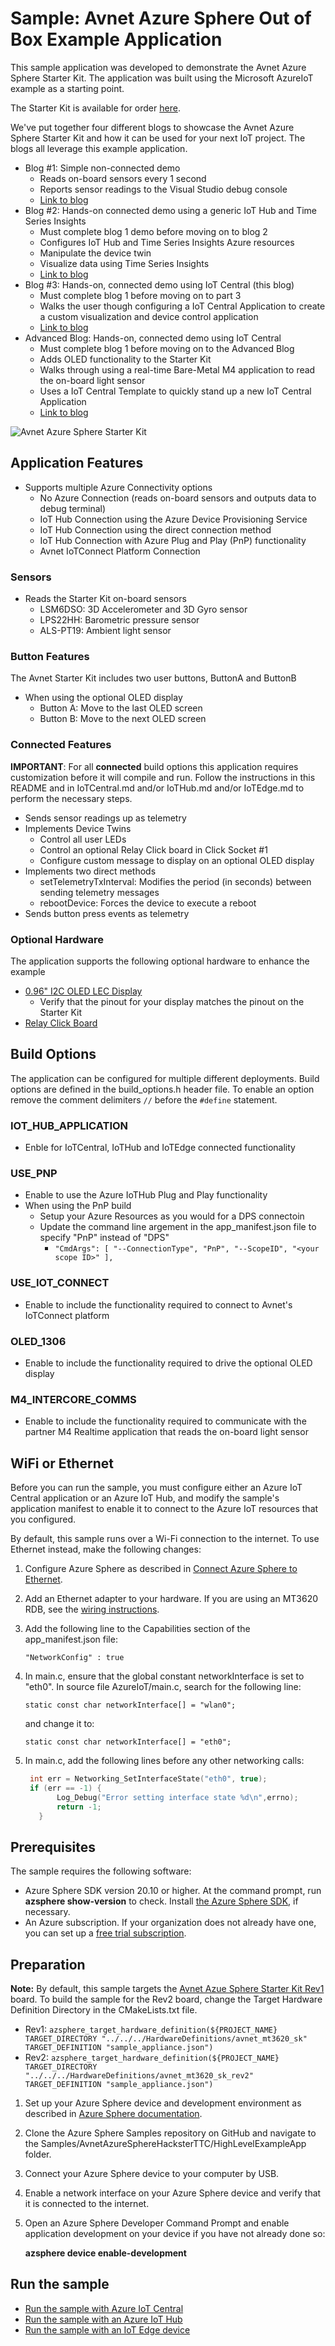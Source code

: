 # Sample: Avnet Azure Sphere Out of Box Example Application

This sample application was developed to demonstrate the Avnet Azure Sphere Starter Kit.  The application was built using the Microsoft AzureIoT example as a starting point.

The Starter Kit is available for order [here](http://avnet.me/mt3620-kit).

We've put together four different blogs to showcase the Avnet Azure Sphere Starter Kit and how it can be used for your next IoT project.  The blogs all leverage this example application.

* Blog #1: Simple non-connected demo
   * Reads on-board sensors every 1 second
   * Reports sensor readings to the Visual Studio debug console
   * [Link to blog](http://avnet.me/mt3620-kit-OOB-ref-design-blog)
* Blog #2: Hands-on connected demo using a generic IoT Hub and Time Series Insights
   * Must complete blog 1 demo before moving on to blog 2
   * Configures IoT Hub and Time Series Insights Azure resources
   * Manipulate the device twin
   * Visualize data using Time Series Insights
   * [Link to blog](http://avnet.me/mt3620-kit-OOB-ref-design-blog-p2)
* Blog #3: Hands-on, connected demo using IoT Central (this blog)
   * Must complete blog 1 before moving on to part 3
   * Walks the user though configuring a IoT Central Application to create a custom visualization and device control application
   * [Link to blog](http://avnet.me/mt3620-kit-OOB-ref-design-blog-p3)
* Advanced Blog: Hands-on, connected demo using IoT Central
   * Must complete blog 1 before moving on to the Advanced Blog
   * Adds OLED functionality to the Starter Kit
   * Walks through using a real-time Bare-Metal M4 application to read the on-board light sensor
   * Uses a IoT Central Template to quickly stand up a new IoT Central Application
   * [Link to blog](http://avnet.me/azsphere-tutorial)

![Avnet Azure Sphere Starter Kit](./media/SKRev2OLEDAvnet.jpg)

## Application Features

* Supports multiple Azure Connectivity options
   * No Azure Connection (reads on-board sensors and outputs data to debug terminal)
   * IoT Hub Connection using the Azure Device Provisioning Service
   * IoT Hub Connection using the direct connection method
   * IoT Hub Connection with Azure Plug and Play (PnP) functionality
   * Avnet IoTConnect Platform Connection

### Sensors

* Reads the Starter Kit on-board sensors
   * LSM6DSO: 3D Accelerometer and 3D Gyro sensor
   * LPS22HH: Barometric pressure sensor
   * ALS-PT19: Ambient light sensor

### Button Features

The Avnet Starter Kit includes two user buttons, ButtonA and ButtonB

* When using the optional OLED display
   * Button A: Move to the last OLED screen
   * Button B: Move to the next OLED screen

### Connected Features

**IMPORTANT**: For all **connected** build options this application requires customization before it will compile and run. Follow the instructions in this README and in IoTCentral.md and/or IoTHub.md and/or IoTEdge.md to perform the necessary steps.

* Sends sensor readings up as telemetry
* Implements Device Twins
   * Control all user LEDs
   * Control an optional Relay Click board in Click Socket #1
   * Configure custom message to display on an optional OLED display
* Implements two direct methods
   * setTelemetryTxInterval: Modifies the period (in seconds) between sending telemetry messages
   * rebootDevice: Forces the device to execute a reboot
* Sends button press events as telemetry
   
### Optional Hardware

The application supports the following optional hardware to enhance the example
* [0.96" I2C OLED LEC Display](https://www.amazon.com/gp/product/B06XRCQZRX/ref=ppx_yo_dt_b_search_asin_title?ie=UTF8&psc=1)
   * Verify that the pinout for your display matches the pinout on the Starter Kit
* [Relay Click Board](https://www.mikroe.com/relay-click)

## Build Options

The application can be configured for multiple different deployments.  Build options are defined in the build_options.h header file.  To enable an option remove the comment delimiters ```//``` before the ```#define``` statement. 

### IOT_HUB_APPLICATION
* Enble for IoTCentral, IoTHub and IoTEdge connected functionality

### USE_PNP
* Enable to use the Azure IoTHub Plug and Play functionality
* When using the PnP build
   * Setup your Azure Resources as you would for a DPS connectoin
   * Update the command line argement in the app_manifest.json file to specify "PnP" instead of "DPS"
      * ```"CmdArgs": [ "--ConnectionType", "PnP", "--ScopeID", "<your scope ID>" ],```

### USE_IOT_CONNECT
* Enable to include the functionality required to connect to Avnet's IoTConnect platform

### OLED_1306
* Enable to include the functionality required to drive the optional OLED display

### M4_INTERCORE_COMMS
* Enable to include the functionality required to communicate with the partner M4 Realtime application that reads the on-board light sensor

## WiFi or Ethernet
Before you can run the sample, you must configure either an Azure IoT Central application or an Azure IoT Hub, and modify the sample's application manifest to enable it to connect to the Azure IoT resources that you configured.

By default, this sample runs over a Wi-Fi connection to the internet. To use Ethernet instead, make the following changes:

1. Configure Azure Sphere as described in [Connect Azure Sphere to Ethernet](https://docs.microsoft.com/azure-sphere/network/connect-ethernet).
1. Add an Ethernet adapter to your hardware. If you are using an MT3620 RDB, see the [wiring instructions](../../HardwareDefinitions/mt3620_rdb/EthernetWiring.md).
1. Add the following line to the Capabilities section of the app_manifest.json file:

   `"NetworkConfig" : true`

1. In main.c, ensure that the global constant networkInterface is set to "eth0". In source file AzureIoT/main.c, search for the following line:

   `static const char networkInterface[] = "wlan0";`

   and change it to:

   `static const char networkInterface[] = "eth0";`

1. In main.c, add the following lines before any other networking calls:

    ```c
     int err = Networking_SetInterfaceState("eth0", true);
     if (err == -1) {
           Log_Debug("Error setting interface state %d\n",errno);
           return -1;
       }
    ```
## Prerequisites

The sample requires the following software:

- Azure Sphere SDK version 20.10 or higher. At the command prompt, run **azsphere show-version** to check. Install [the Azure Sphere SDK](https://docs.microsoft.com/azure-sphere/install/install-sdk), if necessary.
- An Azure subscription. If your organization does not already have one, you can set up a [free trial subscription](https://azure.microsoft.com/free/?v=17.15).

## Preparation

**Note:** By default, this sample targets the [Avnet Azue Sphere Starter Kit Rev1](http://avnet.me/mt3620-kit) board. To build the sample for the Rev2 board, change the Target Hardware Definition Directory in the CMakeLists.txt file.

* Rev1: ```azsphere_target_hardware_definition(${PROJECT_NAME} TARGET_DIRECTORY "../../../HardwareDefinitions/avnet_mt3620_sk" TARGET_DEFINITION "sample_appliance.json")```
* Rev2: ```azsphere_target_hardware_definition(${PROJECT_NAME} TARGET_DIRECTORY "../../../HardwareDefinitions/avnet_mt3620_sk_rev2" TARGET_DEFINITION "sample_appliance.json")```

1. Set up your Azure Sphere device and development environment as described in [Azure Sphere documentation](https://docs.microsoft.com/azure-sphere/install/overview).
1. Clone the Azure Sphere Samples repository on GitHub and navigate to the Samples/AvnetAzureSphereHacksterTTC/HighLevelExampleApp folder.
1. Connect your Azure Sphere device to your computer by USB.
1. Enable a network interface on your Azure Sphere device and verify that it is connected to the internet.
1. Open an Azure Sphere Developer Command Prompt and enable application development on your device if you have not already done so:

   **azsphere device enable-development**

## Run the sample

- [Run the sample with Azure IoT Central](./IoTCentral.md)
- [Run the sample with an Azure IoT Hub](./IoTHub.md)
- [Run the sample with an IoT Edge device](./IoTEdge.md)
